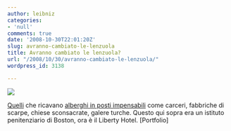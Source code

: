 ```yaml
---
author: leibniz
categories:
- 'null'
comments: true
date: '2008-10-30T22:01:20Z'
slug: avranno-cambiato-le-lenzuola
title: Avranno cambiato le lenzuola?
url: "/2008/10/30/avranno-cambiato-le-lenzuola/"
wordpress_id: 3138

---
```

[![](https://www.portfolio.com/images/site/editorial/lifestyle/2008/10/character-ss-2-liberty-slide.jpg)](https://www.portfolio.com/images/site/editorial/lifestyle/2008/10/character-ss-2-liberty-slide.jpg)

[Quelli](https://www.portfolio.com/culture-lifestyle/culture-inc/travel/2008/10/30/Unusual-Hotels) che ricavano [alberghi in posti impensabili](https://www.portfolio.com/slideshows/2008/10/Unusual-Hotels) come carceri, fabbriche di scarpe, chiese sconsacrate, galere turche. Questo qui sopra era un istituto penitenziario di Boston, ora è il Liberty Hotel. [Portfolio]
